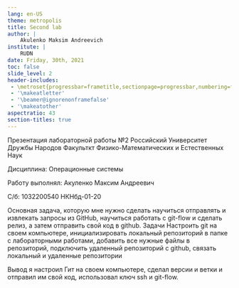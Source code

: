 ```yaml
---
lang: en-US
theme: metropolis
title: Second lab 
author: |
	Akulenko Maksim Andreevich
institute: |
	RUDN
date: Friday, 30th, 2021
toc: false
slide_level: 2
header-includes: 
 - \metroset{progressbar=frametitle,sectionpage=progressbar,numbering=fraction}
 - '\makeatletter'
 - '\beamer@ignorenonframefalse'
 - '\makeatother'
aspectratio: 43
section-titles: true
---
```


Презентация лабораторной работы №2
Российский Университет Дружбы Народов
Факульткт Физико-Математических и Естественных Наук

Дисциплина: Операционные системы

Работу выполнял: Акуленко Максим Андреевич

С/б: 1032200540
НКНбд-01-20

Основная задача, которую мне нужно сделать
научиться отправлять и извлекать запросы из GitHub,
научиться работать с git-flow и сделать релиз, а затем отправить свой код в github.
Задачи
Настроить git на своем компьютере, инициализировать локальный репозиторий в папке с лабораторными работами, добавить все нужные файлы в репозиторий, подключить удаленный репозиторий с github, связать локальный и удаленные репозитории

Вывод
я настроил Гит на своем компьютере, сделал версии и ветки и отправил им свой код, использовал ключ ssh и git-flow.